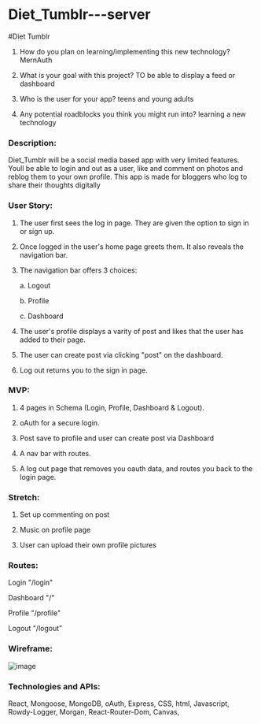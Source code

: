 # Diet_Tumblr---server

#Diet Tumblr 
1. How do you plan on learning/implementing this new technology?
 MernAuth

2. What is your goal with this project?
TO be able to display a feed or dashboard

3. Who is the user for your app?
teens and young adults
4. Any potential roadblocks you think you might run into?
learning a new technology


### Description:
Diet_Tumblr will be a social media based app with very limited features. Youll be able to login and out as a user, like and comment on photos and reblog them to your own profile. This app is made for bloggers who log to share their thoughts digitally 

### User Story:

1.  The user first sees the log in page. They are given the option to sign in or sign up.

2.  Once logged in the user's home page greets them. It also reveals the navigation bar.

3.  The navigation bar offers 3 choices:

    a. Logout

    b. Profile

    c. Dashboard

4.  The user's profile displays a varity of post and likes that the user has added to their page.

5.  The user can create post via clicking "post" on the dashboard.

6.  Log out returns you to the sign in page.

### MVP:

1. 4 pages in Schema (Login, Profile, Dashboard & Logout).

2. oAuth for a secure login.

3. Post save to profile and user can create post via Dashboard

4. A nav bar with routes.

5. A log out page that removes you oauth data, and routes you back to the login page.

### Stretch:

1. Set up commenting on post

2. Music on profile page

3. User can upload their own profile pictures

### Routes:

Login "/login"

Dashboard "/"

Profile "/profile"

Logout "/logout"

### Wireframe:
![image](https://user-images.githubusercontent.com/47265961/114422939-8fb8f000-9b6b-11eb-9aa4-183e41591c3d.png)



### Technologies and APIs:

React, Mongoose, MongoDB, oAuth, Express, CSS, html, Javascript, Rowdy-Logger, Morgan, React-Router-Dom, Canvas,

